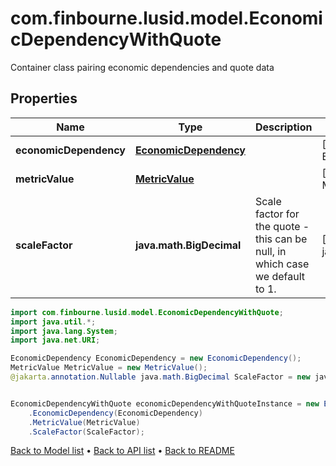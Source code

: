 # com.finbourne.lusid.model.EconomicDependencyWithQuote
Container class pairing economic dependencies and quote data

## Properties

Name | Type | Description | Notes
------------ | ------------- | ------------- | -------------
**economicDependency** | [**EconomicDependency**](EconomicDependency.md) |  | [default to EconomicDependency]
**metricValue** | [**MetricValue**](MetricValue.md) |  | [default to MetricValue]
**scaleFactor** | **java.math.BigDecimal** | Scale factor for the quote - this can be null, in which case we default to 1. | [optional] [default to java.math.BigDecimal]

```java
import com.finbourne.lusid.model.EconomicDependencyWithQuote;
import java.util.*;
import java.lang.System;
import java.net.URI;

EconomicDependency EconomicDependency = new EconomicDependency();
MetricValue MetricValue = new MetricValue();
@jakarta.annotation.Nullable java.math.BigDecimal ScaleFactor = new java.math.BigDecimal("100.00");


EconomicDependencyWithQuote economicDependencyWithQuoteInstance = new EconomicDependencyWithQuote()
    .EconomicDependency(EconomicDependency)
    .MetricValue(MetricValue)
    .ScaleFactor(ScaleFactor);
```


[Back to Model list](../README.md#documentation-for-models) &#8226; [Back to API list](../README.md#documentation-for-api-endpoints) &#8226; [Back to README](../README.md)
